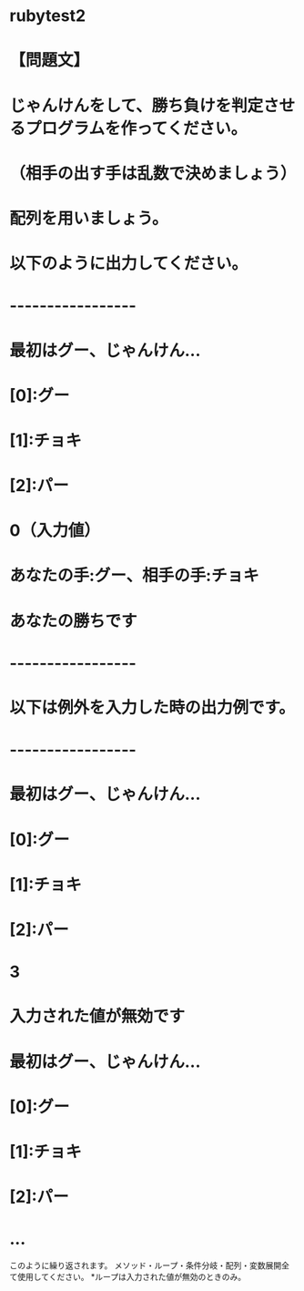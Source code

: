 # rubytest2
# 【問題文】
# じゃんけんをして、勝ち負けを判定させるプログラムを作ってください。
# （相手の出す手は乱数で決めましょう）
# 配列を用いましょう。
#  以下のように出力してください。
#  -----------------
#  最初はグー、じゃんけん...
# [0]:グー
# [1]:チョキ
# [2]:パー
# 0（入力値）
# あなたの手:グー、相手の手:チョキ
# あなたの勝ちです
# -----------------
# 以下は例外を入力した時の出力例です。
# -----------------
# 最初はグー、じゃんけん...
# [0]:グー
# [1]:チョキ
# [2]:パー
# 3
# 入力された値が無効です
# 最初はグー、じゃんけん...
# [0]:グー
# [1]:チョキ
# [2]:パー
# ...
このように繰り返されます。
メソッド・ループ・条件分岐・配列・変数展開全て使用してください。
*ループは入力された値が無効のときのみ。
<!-- 
提出期限：3月9日 (火) -->